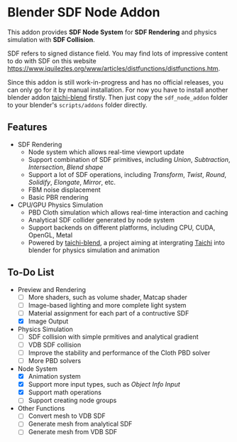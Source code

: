 # Blender SDF Node Addon
This addon provides **SDF Node System** for **SDF Rendering** and physics simulation with **SDF Collision**. 

SDF refers to signed distance field. You may find lots of impressive content to do with SDF on this website https://www.iquilezles.org/www/articles/distfunctions/distfunctions.htm.

Since this addon is still work-in-progress and has no official releases, you can only go for it by manual installation. For now you have to install another blender addon [taichi-blend](https://github.com/taichi-dev/taichi_blend) firstly. Then just copy the `sdf_node_addon` folder to your blender's `scripts/addons` folder directly.


## Features
- SDF Rendering
  - Node system which allows real-time viewport update
  - Support combination of SDF primitives, including *Union*, *Subtraction*, *Intersection*, *Blend shape*
  - Support a lot of SDF operations, including *Transform*, *Twist*, *Round*, *Solidify*, *Elongate*, *Mirror*, etc.
  - FBM noise displacement
  - Basic PBR rendering
- CPU/GPU Physics Simulation
  - PBD Cloth simulation which allows real-time interaction and caching
  - Analytical SDF collider generated by node system
  - Support backends on different platforms, including CPU, CUDA, OpenGL, Metal
  - Powered by [taichi-blend](https://github.com/taichi-dev/taichi_blend), a project aiming at intergrating [Taichi](https://github.com/taichi-dev/taichi) into blender for physics simulation and animation

## To-Do List
* Preview and Rendering
  - [ ] More shaders, such as volume shader, Matcap shader
  - [ ] Image-based lighting and more complete light system
  - [ ] Material assignment for each part of a contructive SDF
  - [x] Image Output
* Physics Simulation
  - [ ] SDF collision with simple prmitives and analytical gradient
  - [ ] VDB SDF collision
  - [ ] Improve the stability and performance of the Cloth PBD solver
  - [ ] More PBD solvers
* Node System
  - [x] Animation system
  - [x] Support more input types, such as *Object Info Input*
  - [x] Support math operations
  - [ ] Support creating node groups
* Other Functions
  - [ ] Convert mesh to VDB SDF
  - [ ] Generate mesh from analytical SDF
  - [ ] Generate mesh from VDB SDF
